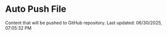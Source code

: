 # Auto Push File

Content that will be pushed to GitHub repository.
Last updated: 06/30/2025, 07:05:32 PM